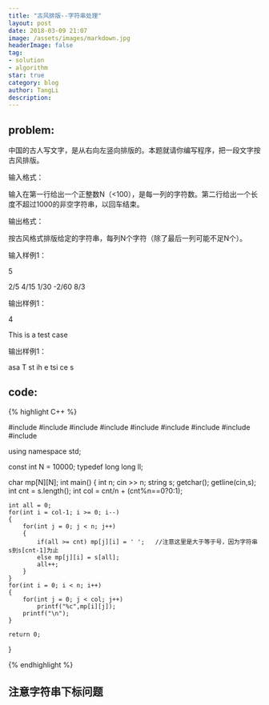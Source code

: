 ```yaml
---
title: "古风排版--字符串处理"
layout: post
date: 2018-03-09 21:07
image: /assets/images/markdown.jpg
headerImage: false
tag:
- solution
- algorithm
star: true
category: blog
author: TangLi
description: 
---
```


## problem:

中国的古人写文字，是从右向左竖向排版的。本题就请你编写程序，把一段文字按古风排版。

输入格式：

输入在第一行给出一个正整数N（<100），是每一列的字符数。第二行给出一个长度不超过1000的非空字符串，以回车结束。

输出格式：

按古风格式排版给定的字符串，每列N个字符（除了最后一列可能不足N个）。

输入样例1：

5

2/5 4/15 1/30 -2/60 8/3

输出样例1：

4

This is a test case


输出样例1：

asa T
st ih
e tsi
 ce s


## code:

{% highlight C++ %}

#include <iostream>
#include <cstdio>
#include <algorithm>
#include <cmath>
#include <map>
#include <string>
#include <vector>
#include <stack>
#include <cstring>

using namespace std;

const int N = 10000;
typedef long long ll;

char mp[N][N];
int main()
{
    int n;
    cin >> n;
    string s;
    getchar();
    getline(cin,s);
    int cnt = s.length();
    int col = cnt/n + (cnt%n==0?0:1);

    int all = 0;
    for(int i = col-1; i >= 0; i--)
    {
        for(int j = 0; j < n; j++)
        {
            if(all >= cnt) mp[j][i] = ' ';   //注意这里是大于等于号，因为字符串s到s[cnt-1]为止
            else mp[j][i] = s[all];
            all++;
        }
    }
    for(int i = 0; i < n; i++)
    {
        for(int j = 0; j < col; j++)
            printf("%c",mp[i][j]);
        printf("\n");
    }

    return 0;
}


{% endhighlight %}


## 注意字符串下标问题

